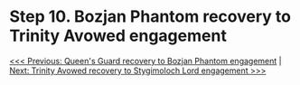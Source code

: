 # Step 10. Bozjan Phantom recovery to Trinity Avowed engagement
[<<< Previous: Queen's Guard recovery to Bozjan Phantom engagement](09-qg-to-phantom.md) | [Next: Trinity Avowed recovery to Stygimoloch Lord engagement >>>](11-ta-to-styg.md)